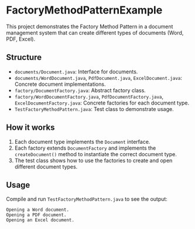 # FactoryMethodPatternExample

This project demonstrates the Factory Method Pattern in a document management system that can create different types of documents (Word, PDF, Excel).

## Structure

- `documents/Document.java`: Interface for documents.
- `documents/WordDocument.java`, `PdfDocument.java`, `ExcelDocument.java`: Concrete document implementations.
- `factory/DocumentFactory.java`: Abstract factory class.
- `factory/WordDocumentFactory.java`, `PdfDocumentFactory.java`, `ExcelDocumentFactory.java`: Concrete factories for each document type.
- `TestFactoryMethodPattern.java`: Test class to demonstrate usage.

## How it works

1. Each document type implements the `Document` interface.
2. Each factory extends `DocumentFactory` and implements the `createDocument()` method to instantiate the correct document type.
3. The test class shows how to use the factories to create and open different document types.

## Usage

Compile and run `TestFactoryMethodPattern.java` to see the output:

```
Opening a Word document.
Opening a PDF document.
Opening an Excel document.
``` 